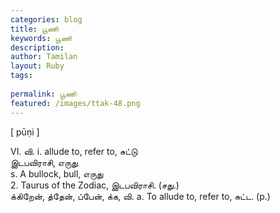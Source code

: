 ```yaml
---
categories: blog
title: பூணி
keywords: பூணி
description: 
author: Tamilan
layout: Ruby
tags: 
 
permalink: பூணி
featured: /images/ttak-48.png
---
```

  
[ pūṇi ]  
  
VI. வி. i. allude to, refer to, சுட்டு  
இடபவிராசி, எருது  
s. A bullock, bull, எருது  
2. Taurus of the Zodiac, இடபவிராசி. (சது.)  
க்கிறேன், த்தேன், ப்பேன், க்க, வி. a. To allude to, refer to, சுட்ட. (p.)